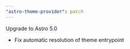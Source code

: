 ```yaml
---
"astro-theme-provider": patch
---
```


Upgrade to Astro 5.0

- Fix automatic resolution of theme entrypoint